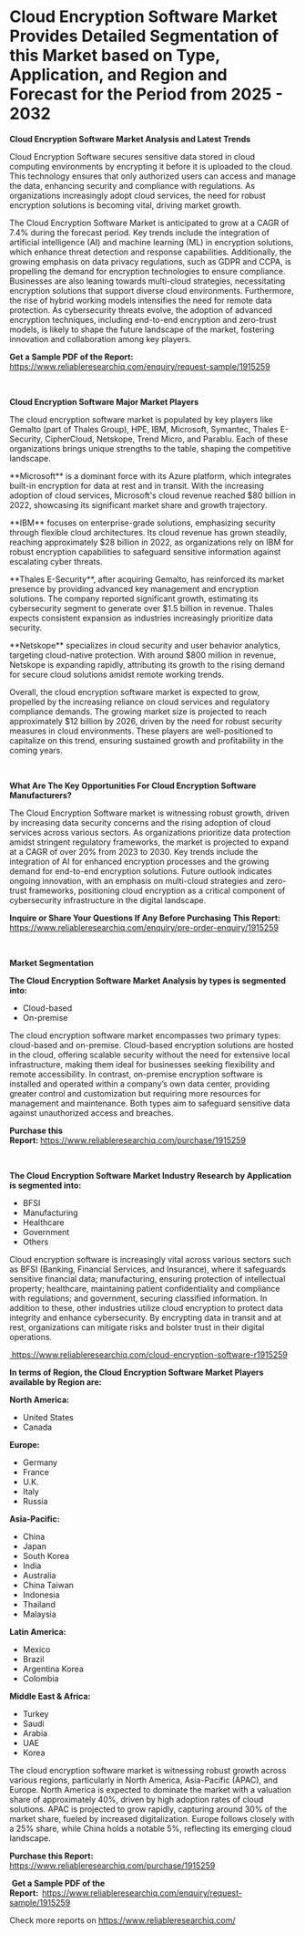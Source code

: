 <p><h1>Cloud Encryption Software Market Provides Detailed Segmentation of this Market based on Type, Application, and Region and Forecast for the Period from 2025 - 2032</h1></p><p><strong>Cloud Encryption Software Market Analysis and Latest Trends</strong></p>
<p><p>Cloud Encryption Software secures sensitive data stored in cloud computing environments by encrypting it before it is uploaded to the cloud. This technology ensures that only authorized users can access and manage the data, enhancing security and compliance with regulations. As organizations increasingly adopt cloud services, the need for robust encryption solutions is becoming vital, driving market growth.</p><p>The Cloud Encryption Software Market is anticipated to grow at a CAGR of 7.4% during the forecast period. Key trends include the integration of artificial intelligence (AI) and machine learning (ML) in encryption solutions, which enhance threat detection and response capabilities. Additionally, the growing emphasis on data privacy regulations, such as GDPR and CCPA, is propelling the demand for encryption technologies to ensure compliance. Businesses are also leaning towards multi-cloud strategies, necessitating encryption solutions that support diverse cloud environments. Furthermore, the rise of hybrid working models intensifies the need for remote data protection. As cybersecurity threats evolve, the adoption of advanced encryption techniques, including end-to-end encryption and zero-trust models, is likely to shape the future landscape of the market, fostering innovation and collaboration among key players.</p></p>
<p><strong>Get a Sample PDF of the Report:&nbsp;</strong> <a href="https://www.reliableresearchiq.com/enquiry/request-sample/1915259?utm_campaign=2278&utm_medium=2&utm_source=Github&utm_content=ia&utm_term=10032025&utm_id=cloud-encryption-software">https://www.reliableresearchiq.com/enquiry/request-sample/1915259</a></p>
<p>&nbsp;</p>
<p><strong>Cloud Encryption Software Major Market Players</strong></p>
<p><p>The cloud encryption software market is populated by key players like Gemalto (part of Thales Group), HPE, IBM, Microsoft, Symantec, Thales E-Security, CipherCloud, Netskope, Trend Micro, and Parablu. Each of these organizations brings unique strengths to the table, shaping the competitive landscape.</p><p>**Microsoft** is a dominant force with its Azure platform, which integrates built-in encryption for data at rest and in transit. With the increasing adoption of cloud services, Microsoft's cloud revenue reached $80 billion in 2022, showcasing its significant market share and growth trajectory.</p><p>**IBM** focuses on enterprise-grade solutions, emphasizing security through flexible cloud architectures. Its cloud revenue has grown steadily, reaching approximately $28 billion in 2022, as organizations rely on IBM for robust encryption capabilities to safeguard sensitive information against escalating cyber threats.</p><p>**Thales E-Security**, after acquiring Gemalto, has reinforced its market presence by providing advanced key management and encryption solutions. The company reported significant growth, estimating its cybersecurity segment to generate over $1.5 billion in revenue. Thales expects consistent expansion as industries increasingly prioritize data security.</p><p>**Netskope** specializes in cloud security and user behavior analytics, targeting cloud-native protection. With around $800 million in revenue, Netskope is expanding rapidly, attributing its growth to the rising demand for secure cloud solutions amidst remote working trends.</p><p>Overall, the cloud encryption software market is expected to grow, propelled by the increasing reliance on cloud services and regulatory compliance demands. The growing market size is projected to reach approximately $12 billion by 2026, driven by the need for robust security measures in cloud environments. These players are well-positioned to capitalize on this trend, ensuring sustained growth and profitability in the coming years.</p></p>
<p>&nbsp;</p>
<p><strong>What Are The Key Opportunities For Cloud Encryption Software Manufacturers?</strong></p>
<p><p>The Cloud Encryption Software market is witnessing robust growth, driven by increasing data security concerns and the rising adoption of cloud services across various sectors. As organizations prioritize data protection amidst stringent regulatory frameworks, the market is projected to expand at a CAGR of over 20% from 2023 to 2030. Key trends include the integration of AI for enhanced encryption processes and the growing demand for end-to-end encryption solutions. Future outlook indicates ongoing innovation, with an emphasis on multi-cloud strategies and zero-trust frameworks, positioning cloud encryption as a critical component of cybersecurity infrastructure in the digital landscape.</p></p>
<p><strong>Inquire or Share Your Questions If Any Before Purchasing This Report:</strong> <a href="https://www.reliableresearchiq.com/enquiry/pre-order-enquiry/1915259?utm_campaign=2278&utm_medium=2&utm_source=Github&utm_content=ia&utm_term=10032025&utm_id=cloud-encryption-software">https://www.reliableresearchiq.com/enquiry/pre-order-enquiry/1915259</a></p>
<p>&nbsp;</p>
<p><strong>Market Segmentation</strong></p>
<p><strong>The Cloud Encryption Software Market Analysis by types is segmented into:</strong></p>
<p><ul><li>Cloud-based</li><li>On-premise</li></ul></p>
<p><p>The cloud encryption software market encompasses two primary types: cloud-based and on-premise. Cloud-based encryption solutions are hosted in the cloud, offering scalable security without the need for extensive local infrastructure, making them ideal for businesses seeking flexibility and remote accessibility. In contrast, on-premise encryption software is installed and operated within a company’s own data center, providing greater control and customization but requiring more resources for management and maintenance. Both types aim to safeguard sensitive data against unauthorized access and breaches.</p></p>
<p><strong>Purchase this Report:&nbsp;</strong><a href="https://www.reliableresearchiq.com/purchase/1915259?utm_campaign=2278&utm_medium=2&utm_source=Github&utm_content=ia&utm_term=10032025&utm_id=cloud-encryption-software">https://www.reliableresearchiq.com/purchase/1915259</a></p>
<p>&nbsp;</p>
<p><strong>The Cloud Encryption Software Market Industry Research by Application is segmented into:</strong></p>
<p><ul><li>BFSI</li><li>Manufacturing</li><li>Healthcare</li><li>Government</li><li>Others</li></ul></p>
<p><p>Cloud encryption software is increasingly vital across various sectors such as BFSI (Banking, Financial Services, and Insurance), where it safeguards sensitive financial data; manufacturing, ensuring protection of intellectual property; healthcare, maintaining patient confidentiality and compliance with regulations; and government, securing classified information. In addition to these, other industries utilize cloud encryption to protect data integrity and enhance cybersecurity. By encrypting data in transit and at rest, organizations can mitigate risks and bolster trust in their digital operations.</p></p>
<p><a href="https://www.reliableresearchiq.com/cloud-encryption-software-r1915259?utm_campaign=2278&utm_medium=2&utm_source=Github&utm_content=ia&utm_term=10032025&utm_id=cloud-encryption-software">&nbsp;https://www.reliableresearchiq.com/cloud-encryption-software-r1915259</a></p>
<p><strong>In terms of Region, the Cloud Encryption Software Market Players available by Region are:</strong></p>
<p>
    <p> <strong> North America: </strong>
        <ul>
            <li>United States</li>
            <li>Canada</li>
        </ul>
        </p> 
    <p> <strong> Europe: </strong>
        <ul>
            <li>Germany</li>
            <li>France</li>
            <li>U.K.</li>
            <li>Italy</li>
            <li>Russia</li>
        </ul>
        </p> 
    <p> <strong> Asia-Pacific: </strong>
        <ul>
            <li>China</li>
            <li>Japan</li>
            <li>South Korea</li>
            <li>India</li>
            <li>Australia</li>
            <li>China Taiwan</li>
            <li>Indonesia</li>
            <li>Thailand</li>
            <li>Malaysia</li>
        </ul>
        </p> 
    <p> <strong> Latin America: </strong>
        <ul>
            <li>Mexico</li>
            <li>Brazil</li>
            <li>Argentina Korea</li>
            <li>Colombia</li>
        </ul>
        </p> 
    <p> <strong> Middle East & Africa: </strong>
        <ul>
            <li>Turkey</li>
            <li>Saudi</li>
            <li>Arabia</li>
            <li>UAE</li>
            <li>Korea</li>
        </ul>
    </p>
    </p>
<p><p>The cloud encryption software market is witnessing robust growth across various regions, particularly in North America, Asia-Pacific (APAC), and Europe. North America is expected to dominate the market with a valuation share of approximately 40%, driven by high adoption rates of cloud solutions. APAC is projected to grow rapidly, capturing around 30% of the market share, fueled by increased digitalization. Europe follows closely with a 25% share, while China holds a notable 5%, reflecting its emerging cloud landscape.</p></p>
<p><strong>Purchase this Report: </strong><a href="https://www.reliableresearchiq.com/purchase/1915259?utm_campaign=2278&utm_medium=2&utm_source=Github&utm_content=ia&utm_term=10032025&utm_id=cloud-encryption-software">https://www.reliableresearchiq.com/purchase/1915259</a></p>
<p>&nbsp;<strong>Get a Sample PDF of the Report:&nbsp;&nbsp;</strong><a href="https://www.reliableresearchiq.com/enquiry/request-sample/1915259?utm_campaign=2278&utm_medium=2&utm_source=Github&utm_content=ia&utm_term=10032025&utm_id=cloud-encryption-software">https://www.reliableresearchiq.com/enquiry/request-sample/1915259</a></p>
<p><strong></strong></p>
<p>Check more reports on <a href="https://www.reliableresearchiq.com/?utm_campaign=2278&utm_medium=2&utm_source=Github&utm_content=ia&utm_term=10032025&utm_id=cloud-encryption-software">https://www.reliableresearchiq.com/</a></p>